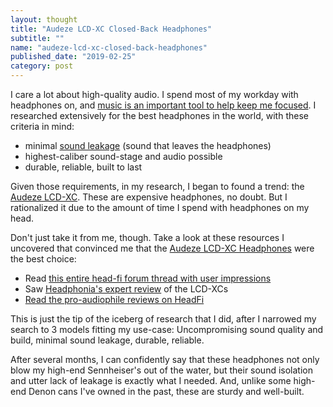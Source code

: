 ```yaml
---
layout: thought
title: "Audeze LCD-XC Closed-Back Headphones"
subtitle: ""
name: "audeze-lcd-xc-closed-back-headphones"
published_date: "2019-02-25"
category: post
---
```


I care a lot about high-quality audio. I spend most of my workday with
headphones on, and [music is an important tool to help keep me
focused](/thought/flow-playlist). I researched extensively for the best
headphones in the world, with these criteria in mind:

- minimal [sound leakage][leakage] (sound that leaves the headphones)
- highest-caliber sound-stage and audio possible
- durable, reliable, built to last

Given those requirements, in my research, I began to found a trend: the [Audeze
LCD-XC][amzn]. These are expensive headphones, no doubt. But I rationalized it
due to the amount of time I spend with headphones on my head.

Don't just take it from me, though. Take a look at these resources I uncovered
that convinced me that the [Audeze LCD-XC Headphones][amzn] were the best
choice:

- Read [this entire head-fi forum thread with user impressions][forum]
- Saw [Headphonia's expert review][headphonia] of the LCD-XCs
- [Read the pro-audiophile reviews on HeadFi][headfi-reviews]

This is just the tip of the iceberg of research that I did, after I narrowed
my search to 3 models fitting my use-case: Uncompromising sound quality and
build, minimal sound leakage, durable, reliable.

After several months, I can confidently say that these headphones not only blow
my high-end Sennheiser's out of the water, but their sound isolation and utter
lack of leakage is exactly what I needed. And, unlike some high-end Denon cans
I've owned in the past, these are sturdy and well-built.

[amzn]: https://amzn.to/2Ew6MsL
[forum]: https://www.head-fi.org/threads/audeze-lcd-xc.691151/
[headphonia]: https://www.headfonia.com/time-go-closed-back-audeze-lcd-xc/
[headfi-reviews]: https://www.head-fi.org/showcase/audeze-lcd-xc.16792/reviews
[leakage]: https://www.rtings.com/headphones/tests/isolation/sound-leakage
